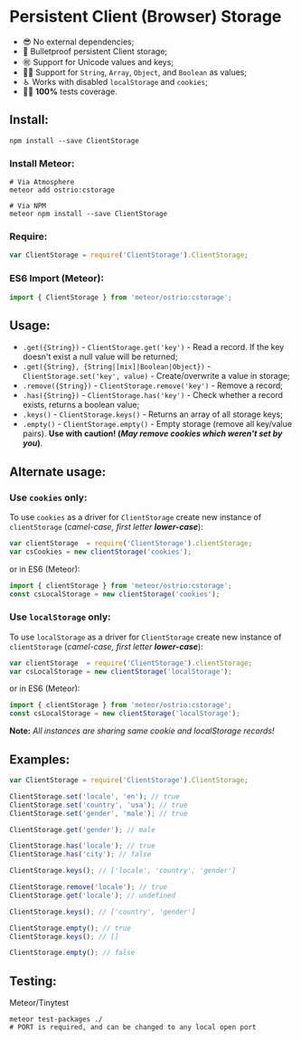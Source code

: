 # Persistent Client (Browser) Storage

- 😎 No external dependencies;
- 💪 Bulletproof persistent Client storage;
- ㊗️ Support for Unicode values and keys;
- 👨‍💻 Support for `String`, `Array`, `Object`, and `Boolean` as values;
- ♿︎ Works with disabled `localStorage` and `cookies`;
- 👷‍♂️ __100%__ tests coverage.

## Install:

```shell
npm install --save ClientStorage
```

### Install Meteor:

```shell
# Via Atmosphere
meteor add ostrio:cstorage
```

```shell
# Via NPM
meteor npm install --save ClientStorage
```

### Require:

```js
var ClientStorage = require('ClientStorage').ClientStorage;
```

### ES6 Import (Meteor):

```js
import { ClientStorage } from 'meteor/ostrio:cstorage';
```

## Usage:

- `.get({String})` - `ClientStorage.get('key')` - Read a record. If the key doesn't exist a null value will be returned;
- `.get({String}, {String|[mix]|Boolean|Object})` - `ClientStorage.set('key', value)` - Create/overwrite a value in storage;
- `.remove({String})` - `ClientStorage.remove('key')` - Remove a record;
- `.has({String})` - `ClientStorage.has('key')` - Check whether a record exists, returns a boolean value;
- `.keys()` - `ClientStorage.keys()` - Returns an array of all storage keys;
- `.empty()` -  `ClientStorage.empty()` - Empty storage (remove all key/value pairs). __Use with caution! (*May remove cookies which weren't set by you*)__.

## Alternate usage:

### Use `cookies` only:

To use `cookies` as a driver for `ClientStorage` create new instance of `clientStorage` (*camel-case, first letter __lower-case__*):

```js
var clientStorage  = require('ClientStorage').clientStorage;
var csCookies = new clientStorage('cookies');
```

or in ES6 (Meteor):

```js
import { clientStorage } from 'meteor/ostrio:cstorage';
const csLocalStorage = new clientStorage('cookies');
```

### Use `localStorage` only:

To use `localStorage` as a driver for `ClientStorage` create new instance of `clientStorage` (*camel-case, first letter __lower-case__*):

```js
var clientStorage  = require('ClientStorage').clientStorage;
var csLocalStorage = new clientStorage('localStorage');
```

or in ES6 (Meteor):

```js
import { clientStorage } from 'meteor/ostrio:cstorage';
const csLocalStorage = new clientStorage('localStorage');
```

__Note:__ *All instances are sharing same cookie and localStorage records!*

## Examples:

```js
var ClientStorage = require('ClientStorage').ClientStorage;

ClientStorage.set('locale', 'en'); // true
ClientStorage.set('country', 'usa'); // true
ClientStorage.set('gender', 'male'); // true

ClientStorage.get('gender'); // male

ClientStorage.has('locale'); // true
ClientStorage.has('city'); // false

ClientStorage.keys(); // ['locale', 'country', 'gender']

ClientStorage.remove('locale'); // true
ClientStorage.get('locale'); // undefined

ClientStorage.keys(); // ['country', 'gender']

ClientStorage.empty(); // true
ClientStorage.keys(); // []

ClientStorage.empty(); // false
```

## Testing:

Meteor/Tinytest

```shell
meteor test-packages ./
# PORT is required, and can be changed to any local open port
```
